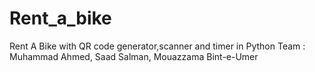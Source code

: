 # Rent_a_bike
 Rent A Bike with QR code generator,scanner and timer in Python
Team : Muhammad Ahmed, Saad Salman, Mouazzama Bint-e-Umer